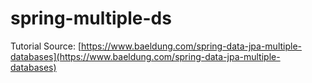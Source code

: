 # spring-multiple-ds

Tutorial Source: [https://www.baeldung.com/spring-data-jpa-multiple-databases](https://www.baeldung.com/spring-data-jpa-multiple-databases)
